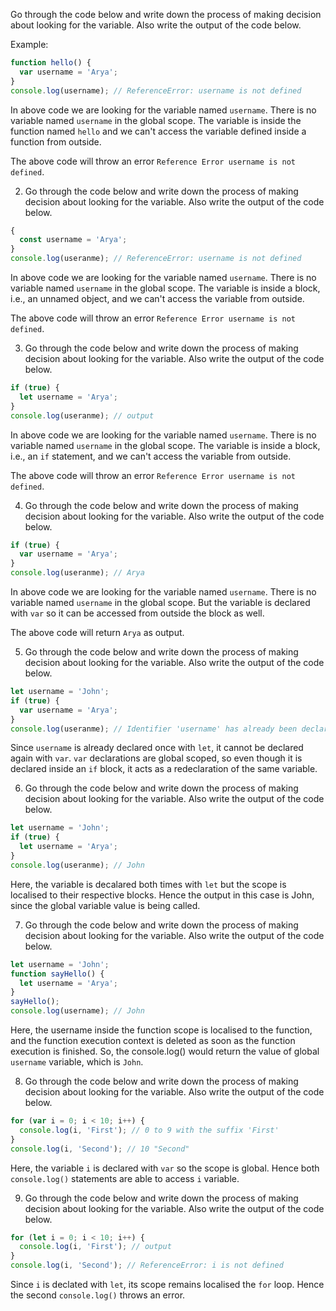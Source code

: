 Go through the code below and write down the process of making decision about looking for the variable. Also write the output of the code below.

Example:

```js
function hello() {
  var username = 'Arya';
}
console.log(username); // ReferenceError: username is not defined
```

In above code we are looking for the variable named `username`. There is no variable named `username` in the global scope. The variable is inside the function named `hello` and we can't access the variable defined inside a function from outside.

The above code will throw an error `Reference Error username is not defined`.

2. Go through the code below and write down the process of making decision about looking for the variable. Also write the output of the code below.

```js
{
  const username = 'Arya';
}
console.log(useranme); // ReferenceError: username is not defined
```

In above code we are looking for the variable named `username`. There is no variable named `username` in the global scope. The variable is inside a block, i.e., an unnamed object, and we can't access the variable from outside.

The above code will throw an error `Reference Error username is not defined`.

3. Go through the code below and write down the process of making decision about looking for the variable. Also write the output of the code below.

```js
if (true) {
  let username = 'Arya';
}
console.log(useranme); // output
```

In above code we are looking for the variable named `username`. There is no variable named `username` in the global scope. The variable is inside a block, i.e., an `if` statement, and we can't access the variable from outside.

The above code will throw an error `Reference Error username is not defined`.

4. Go through the code below and write down the process of making decision about looking for the variable. Also write the output of the code below.

```js
if (true) {
  var username = 'Arya';
}
console.log(useranme); // Arya
```

In above code we are looking for the variable named `username`. There is no variable named `username` in the global scope. But the variable is declared with `var` so it can be accessed from outside the block as well.

The above code will return `Arya` as output.

5. Go through the code below and write down the process of making decision about looking for the variable. Also write the output of the code below.

```js
let username = 'John';
if (true) {
  var username = 'Arya';
}
console.log(useranme); // Identifier 'username' has already been declared
```

Since `username` is already declared once with `let`, it cannot be declared again with `var`. `var` declarations are global scoped, so even though it is declared inside an `if` block, it acts as a redeclaration of the same variable. 

6. Go through the code below and write down the process of making decision about looking for the variable. Also write the output of the code below.

```js
let username = 'John';
if (true) {
  let username = 'Arya';
}
console.log(useranme); // John
```

Here, the variable is decalared both times with `let` but the scope is localised to their respective blocks. Hence the output in this case is John, since the global variable value is being called. 

7. Go through the code below and write down the process of making decision about looking for the variable. Also write the output of the code below.

```js
let username = 'John';
function sayHello() {
  let username = 'Arya';
}
sayHello();
console.log(username); // John
```

Here, the username inside the function scope is localised to the function, and the function execution context is deleted as soon as the function execution is finished. So, the console.log() would return the value of global `username` variable, which is `John`.

8. Go through the code below and write down the process of making decision about looking for the variable. Also write the output of the code below.

```js
for (var i = 0; i < 10; i++) {
  console.log(i, 'First'); // 0 to 9 with the suffix 'First'
}
console.log(i, 'Second'); // 10 "Second"
```

Here, the variable `i` is declared with `var` so the scope is global. Hence both `console.log()` statements are able to access `i` variable.

9. Go through the code below and write down the process of making decision about looking for the variable. Also write the output of the code below.

```js
for (let i = 0; i < 10; i++) {
  console.log(i, 'First'); // output
}
console.log(i, 'Second'); // ReferenceError: i is not defined
```

Since `i` is declated with `let`, its scope remains localised the `for` loop. Hence the second `console.log()` throws an error.


